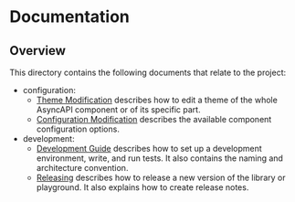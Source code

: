# Documentation

## Overview

This directory contains the following documents that relate to the project:

- configuration:
  - [Theme Modification](./configuration/theme-modification.md) describes how to edit a theme of the whole AsyncAPI component or of its specific part.
  - [Configuration Modification](./configuration/config-modification.md) describes the available component configuration options.
- development:
  - [Development Guide](./development/guide.md) describes how to set up a development environment, write, and run tests. It also contains the naming and architecture convention.
  - [Releasing](./development/releasing.md) describes how to release a new version of the library or playground. It also explains how to create release notes.
